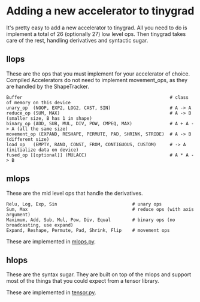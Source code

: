 # Adding a new accelerator to tinygrad

It's pretty easy to add a new accelerator to tinygrad. All you need to do is implement a total of 26 (optionally 27) low level ops. Then tinygrad takes care of the rest, handling derivatives and syntactic sugar.

## llops

These are the ops that you must implement for your accelerator of choice. Compiled Accelerators do not need to implement movement_ops, as they are handled by the ShapeTracker.
```
Buffer                                                       # class of memory on this device
unary_op  (NOOP, EXP2, LOG2, CAST, SIN)                      # A -> A
reduce_op (SUM, MAX)                                         # A -> B (smaller size, B has 1 in shape)
binary_op (ADD, SUB, MUL, DIV, POW, CMPEQ, MAX)              # A + A -> A (all the same size)
movement_op (EXPAND, RESHAPE, PERMUTE, PAD, SHRINK, STRIDE)  # A -> B (different size)
load_op   (EMPTY, RAND, CONST, FROM, CONTIGUOUS, CUSTOM)     # -> A   (initialize data on device)
fused_op [[optional]] (MULACC)                               # A * A -> B
```

## mlops

These are the mid level ops that handle the derivatives.
```
Relu, Log, Exp, Sin                            # unary ops
Sum, Max                                       # reduce ops (with axis argument)
Maximum, Add, Sub, Mul, Pow, Div, Equal        # binary ops (no broadcasting, use expand)
Expand, Reshape, Permute, Pad, Shrink, Flip    # movement ops
```
These are implemented in [mlops.py](/tinygrad/mlops.py).

## hlops

These are the syntax sugar. They are built on top of the mlops and support most of the things that you could expect from a tensor library.

These are implemented in [tensor.py](/tinygrad/tensor.py).
